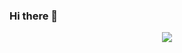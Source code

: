 ### Hi there 👋
<a href="https://github.com/lyandriy" style="display: flex; align-items: center; justify-content: center; flex-wrap: wrap;">
	<img align="top" src="https://github-readme-stats-git-masterrstaa-rickstaa.vercel.app/api/top-langs/?username=lyandriy&layout=compact&theme=highcontrast" />
</a> 
